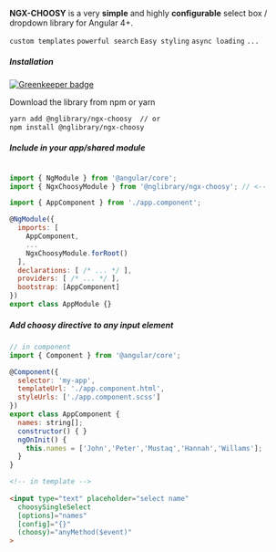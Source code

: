 **NGX-CHOOSY** is a very __simple__ and highly __configurable__ select box / dropdown library for Angular 4+. 

`custom templates` `powerful search` `Easy styling` `async loading` `...`


##### Installation

[![Greenkeeper badge](https://badges.greenkeeper.io/nglibrary/ngx-choosy.svg)](https://greenkeeper.io/)

Download the library from npm or yarn

```bash
yarn add @nglibrary/ngx-choosy  // or
npm install @nglibrary/ngx-choosy
```

##### Include in your app/shared module

```javascript

import { NgModule } from '@angular/core';
import { NgxChoosyModule } from '@nglibrary/ngx-choosy'; // <--

import { AppComponent } from './app.component';

@NgModule({
  imports: [
    AppComponent,
    ...
    NgxChoosyModule.forRoot()
  ],
  declarations: [ /* ... */ ],
  providers: [ /* ... */ ],
  bootstrap: [AppComponent]
})
export class AppModule {}
```

##### Add choosy directive to any input element

```js
// in component
import { Component } from '@angular/core';

@Component({
  selector: 'my-app',
  templateUrl: './app.component.html',
  styleUrls: ['./app.component.scss']
})
export class AppComponent {
  names: string[];
  constructor() { }
  ngOnInit() {
    this.names = ['John','Peter','Mustaq','Hannah','Willams'];
  }
}
```

```html
<!-- in template -->
 
<input type="text" placeholder="select name" 
  choosySingleSelect 
  [options]="names" 
  [config]="{}" 
  (choosy)="anyMethod($event)"
>
```
